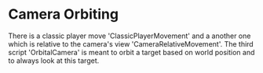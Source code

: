 # Camera Orbiting
There is a classic player move 'ClassicPlayerMovement' and a another one which is relative to the camera's view 'CameraRelativeMovement'.
The third script 'OrbitalCamera' is meant to orbit a target based on world position and to always look at this target.